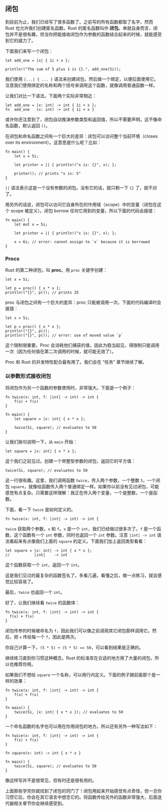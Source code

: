 
## 闭包

到目前为止，我们已经写了很多函数了。之前写的所有函数都取了名字，然而 Rust 也允许我们创建匿名函数。Rust 的匿名函数叫作 **闭包**。单就自身而言，闭包并不是很有趣，但当你把能接收闭包作为参数的函数结合起来的时候，就能感受到它的威力了。

下面我们来写一个闭包：

```{rust}
let add_one = |x| { 1i + x };

println!("The sum of 5 plus 1 is {}.", add_one(5i));
```

我们使用 `|...| { ... }` 语法来创建闭包，然后做一个绑定，以便后面使用它。注意我们使用绑定的名称和两个括号来调用这个函数，就像调用普通函数一样。

让我们对比一下语法。下面两个实际非常相近：

```{rust}
let add_one = |x: int| -> int { 1i + x };
fn  add_one   (x: int) -> int { 1i + x }
```
或许你还注意到了，闭包自动推演参数类型和返回值，所以不需要声明。这不像命名函数，默认返回 `()`。

在闭包和命名函数之间有一个巨大的差异：闭包可以访问整个当前环境（closes over its environment）。这意思是什么呢？比如：


```{rust}
fn main() {
    let x = 5i;

    let printer = || { println!("x is: {}", x); };

    printer(); // prints "x is: 5"
}
```

`||` 语法表示这是一个没有参数的闭包。没有它的话，就只剩一下 `{}` 了，就不对了。

用另外的话说，闭包可以访问它自身所在的作用域（scope）中的变量（闭包在这个 scope 被定义）。闭包 borrow 任何它用到的变量，所以下面的代码会报错：

```{rust,ignore}
fn main() {
    let mut x = 5i;

    let printer = || { println!("x is: {}", x); };

    x = 6i; // error: cannot assign to `x` because it is borrowed
}
```

### Procs

Rust 的第二种闭包，叫 **proc**。用 `proc` 关键字创建：

```{rust}
let x = 5i;

let p = proc() { x * x };
println!("{}", p()); // prints 25
```

proc 与闭包之间有一个巨大的差异：proc 只能被调用一次。下面的代码编译时会报错：

```{rust,ignore}
let x = 5i;

let p = proc() { x * x };
println!("{}", p());
println!("{}", p()); // error: use of moved value `p`
```

这个限制很重要。Proc 会消耗他们捕获的值，因此为稳当起见，得限制只能调用一次（因为任何值在第二次调用的时候，就可能无效了）。

Proc 和 Rust 的并发特性配合最有用了。我们会在 “任务” 章节继续了解。

### 以参数形式接收闭包

将闭包作为另一个函数的参数使用时，非常强大。下面是一个例子：


```{rust}
fn twice(x: int, f: |int| -> int) -> int {
    f(x) + f(x)
}

fn main() {
    let square = |x: int| { x * x };

    twice(5i, square); // evaluates to 50
}
```
让我们挨句说明一下，从 `main` 开始：

```{rust}
let square = |x: int| { x * x };
```
这个我们之前见过。创建一个带整型参数的闭包，返回它的平方值：

```{rust,ignore}
twice(5i, square); // evaluates to 50
```
这一行很有趣。这里，我们调用函数 `twice`，传入两个参数，一个整数 `5`，一个闭包 `square`，就像给函数传入两个普通绑定一样。如果你以前没有见过闭包，可能感觉有点复杂。只需要这样理解：我正在传入两个变量，一个是整数，一个是函数。

下面，看一下 `twice` 是如何定义的。

```{rust,ignore}
fn twice(x: int, f: |int| -> int) -> int {
```

`twice` 获取两个参数，`x` 和 `f`。`x` 是一个 `int`，我们已经做过很多次了。`f` 是一个函数，这个函数有一个 `int` 参数，同时也返回一个 `int` 参数。注意 `|int| -> int` 语法看起来有点像我们上面的 `square` 的定义。下面我们加上返回类型看看：

```{rust}
let square = |x: int| -> int { x * x };
//           |int|    -> int
```

这个函数获取一个 `int`，返回一个 `int`。

这是我们见过的最复杂的函数签名了。多看几遍，看懂之后，做一点练习，就会感觉比较容易了。

最后，`twice` 也返回一个 `int`。

好了，让我们继续看 `twice` 的函数体：

```{rust}
fn twice(x: int, f: |int| -> int) -> int {
  f(x) + f(x)
}
```
闭包传参的时候被命名为 `f`，因此我们可以像之前调用其它闭包那样调用它。然后，把 `x` 传给每一个 `f`，因此是两次。

你自己计算一下，`(5 * 5) + (5 * 5) == 50`，可以看到结果是正确的。

继续练习直到你习惯这种概念。Rust 的标准库在合适的地方用了大量的闭包，所以也推荐你用。

如果我们不想给 `square` 一个名称，可以用行内定义。下面的例子跟前面那个是一样的效果： 

```{rust}
fn twice(x: int, f: |int| -> int) -> int {
    f(x) + f(x)
}

fn main() {
    twice(5i, |x: int| { x * x }); // evaluates to 50
}
```

一个命名函数的名字也可以用在你用闭包的地方。所以还有另外一种写法如下：

```{rust}
fn twice(x: int, f: |int| -> int) -> int {
    f(x) + f(x)
}

fn square(x: int) -> int { x * x }

fn main() {
    twice(5i, square); // evaluates to 50
}
```

像这样写并不是很常见，但有时还是很有用的。

上面那些学完你就找到了闭包的窍门了！闭包用起来开始感觉有点奇怪，但一旦你习惯它后，你会在其它语言中想念它的。将函数传给另外的函数非常强大，后面迭代器相关章节你会继续感受到。
